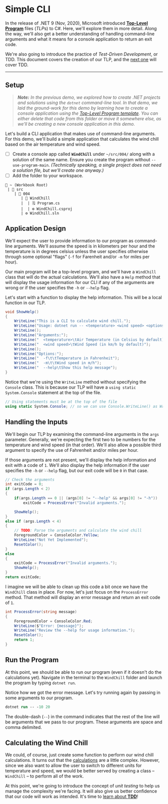 # Simple CLI

In the release of .NET 9 (Nov, 2020), Microsoft introduced [**Top-Level Program**](./AboutTLPs.md) files (*TLP*s) to C#. Here, we'll explore them in more detail. Along the way, we'll also get a better understanding of handling command-line arguments and what it means for a console application to return an exit code.

We're also going to introduce the practice of *Test-Driven Development*, or TDD. This document covers the creation of our TLP, and the [next one](./AboutTDD.md) will cover TDD.

----

## Setup

> ***Note:** In the previous demo, we explored how to create .NET projects and solutions using the `dotnet` command-line tool. In that demo, we laid the ground-work for this demo by learning how to create a console application using the [Top-Level Program template](https://aka.ms/new-console-template). You can either delete that code from this folder or move it somewhere else, as we'll be creating a new console application in this demo.*

Let's build a CLI application that makes use of command-line arguments. For this demo, we'll build a simple application that calculates the wind chill based on the air temperature and wind speed.

- [ ] Create a console app called **`WindChill`** under `~/src/004/` along with a solution of the same name. Ensure you create the program without `--use-program-main`. *(Technically speaking, a single project does not need a solution file, but we'll create one anyway.)*
- [ ] Add the folder to your workspace.

```
📂 ~ (Workbook Root)
 | 📂 src
    | 📂 004
       | 📂 WindChill
       |  | 🗒️ Program.cs
       |  | ⚙️ WindChill.csproj
       | ⚙️ WindChill.sln
```

## Application Design

We'll expect the user to provide information to our program as command-line arguments. We'll assume the speed is in kilometers per hour and the temperature is in degrees celsius unless the user specifies otherwise through some optional "flags" (`-f` for Farenheit and/or `-m` for miles per hour).

Our main program will be a top-level program, and we'll have a `WindChill` class that will do the actual calculations. We'll also have a `Help` method that will display the usage information for our CLI if any of the arguments are wrong or if the user specifies the `-h` or `--help` flag.

Let's start with a function to display the help information. This will be a local function in our TLP.

```cs
void ShowHelp()
{
    WriteLine("This is a CLI to calculate wind chill.");
    WriteLine("Usage: dotnet run -- <temperature> <wind speed> <options>");
    WriteLine();
    WriteLine("Arguments:");
    WriteLine("  <temperature>\tAir Temperature (in Celsius by default)");
    WriteLine("  <wind speed>\tWind Speed (in km/h by default)");
    WriteLine();
    WriteLine("Options:");
    WriteLine("  -f\t\tTemperature in Fahrenheit");
    WriteLine("  -m\t\tWind speed in m/h");
    WriteLine("  --help\tShow this help message");
}
```

Notice that we're using the `WriteLine` method without specifying the `Console` class. This is because our TLP will have a `using static System.Console` statement at the top of the file.

```cs
// Using statements must be at the top of the file
using static System.Console; // so we can use Console.WriteLine() as WriteLine()
```

## Handling the Inputs

We'll begin our TLP by examining the command-line arguments in the `args` parameter. Generally, we're expecting the first two to be numbers for the temperature and wind speed (in that order). We'll also allow a possible third argument to specify the use of Fahrenheit and/or miles per hour.

If those arguments are not present, we'll display the help information and exit with a code of `1`. We'll also display the help information if the user specifies the `-h` or `--help` flag, but our exit code will be `0` in that case.

```cs
// Check the arguments
int exitCode = 0;
if (args.Length < 2)
{
    if(args.Length == 0 || (args[0] != "--help" && args[0] != "-h"))
        exitCode = ProcessError("Invalid arguments.");

    ShowHelp();
}
else if (args.Length < 4)
{
    // TODO: Parse the arguments and calculate the wind chill
    ForegroundColor = ConsoleColor.Yellow;
    WriteLine("Not Yet Implemented");
    ResetColor();
}
else
{
    exitCode = ProcessError("Invalid arguments.");
    ShowHelp();
}
return exitCode;
```

I imagine we will be able to clean up this code a bit once we have the `WindChill` class in place. For now, let's just focus on the `ProcessError` method. That method will display an error message and return an exit code of `1`.

```cs
int ProcessError(string message)
{
    ForegroundColor = ConsoleColor.Red;
    WriteLine($"Error: {message}");
    WriteLine("Review the --help for usage information.");
    ResetColor();
    return 1;
}
```

## Run the Program

At this point, we should be able to run our program (even if it doesn't do the calculations yet). Navigate in the terminal to the `WindChill` folder and launch the program by typing `dotnet run`.

Notice how we got the error message. Let's try running again by passing in some arguments to our program.

```ps
dotnet run -- -10 20
```

The double-dash (`--`) in the command indicates that the rest of the line will be arguments that we pass to our program. These arguments are space and comma delimited.

## Calculating the Wind Chill


We could, of course, just create some function to perform our wind chill calculations. It turns out that the [calculations](./WindChill.md) are a little complex. However, since we also want to allow the user to switch to different units for temperature and speed, we would be better served by creating a class &ndash; `WindChill` &ndash; to perform all of the work.

At this point, we're going to introduce the concept of *unit testing* to help us manage the complexity we're facing. It will also give us better confidence that our code will work as intended. It's time to [learn about **TDD**](./AboutTDD.md)!
